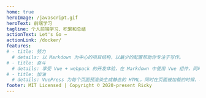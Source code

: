 ```yaml
---
home: true
heroImage: /javascript.gif
heroText: 前端学习
tagline: 个人前端学习、积累和总结
actionText: Let's Go →
actionLink: /docker/
features:
# - title: 努力
  # details: 以 Markdown 为中心的项目结构，以最少的配置帮助你专注于写作。
# - title: 奋斗
  # details: 享受 Vue + webpack 的开发体验，在 Markdown 中使用 Vue 组件，同时可以使用 Vue 来开发自定义主题。
# - title: 加油
  # details: VuePress 为每个页面预渲染生成静态的 HTML，同时在页面被加载的时候，将作为 SPA 运行。
footer: MIT Licensed | Copyright © 2020-present Ricky
---
```


